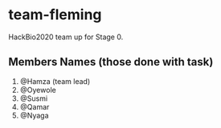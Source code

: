 # team-fleming
HackBio2020 team up for Stage 0.

## Members Names (those done with task)

1. @Hamza (team lead)
2. @Oyewole 
3. @Susmi 
4. @Qamar 
5. @Nyaga
